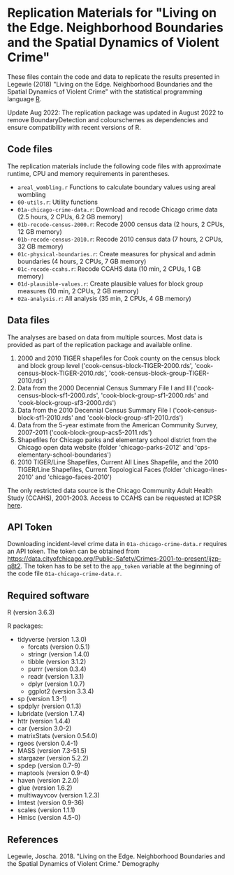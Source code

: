 
# Replication Materials for "Living on the Edge. Neighborhood Boundaries and the Spatial Dynamics of Violent Crime"

These files contain the code and data to replicate the results presented in Legewie (2018) "Living on the Edge. Neighborhood Boundaries and the Spatial Dynamics of Violent Crime" with the statistical programming language [R](http://www.r-project.org). 

Update Aug 2022: The replication package was updated in August 2022 to remove BoundaryDetection and colourschemes as dependencies and ensure compatibility with recent versions of R.

## Code files

The replication materials include the following code files with approximate runtime, CPU and memory requirements in parentheses. 

- `areal_wombling.r` Functions to calculate boundary values using areal wombling
- `00-utils.r`: Utility functions
- `01a-chicago-crime-data.r`: Download and recode Chicago crime data (2.5 hours, 2 CPUs, 6.2 GB memory)
- `01b-recode-census-2000.r`: Recode 2000 census data (2 hours, 2 CPUs, 12 GB memory)
- `01b-recode-census-2010.r`: Recode 2010 census data (7 hours, 2 CPUs, 32 GB memory)
- `01c-physical-boundaries.r`: Create measures for physical and admin boundaries (4 hours, 2 CPUs, 7 GB memory)
- `01c-recode-ccahs.r`: Recode CCAHS data (10 min, 2 CPUs, 1 GB memory)
- `01d-plausible-values.r`: Create plausible values for block group measures (10 min, 2 CPUs, 2 GB memory)
- `02a-analysis.r`: All analysis (35 min, 2 CPUs, 4 GB memory)

## Data files

The analyses are based on data from multiple sources. Most data is provided as part of the replication package and available online.

1. 2000 and 2010 TIGER shapefiles for Cook county on the census block and block group level ('cook-census-block-TIGER-2000.rds', 'cook-census-block-TIGER-2010.rds', 'cook-census-block-group-TIGER-2010.rds')
2. Data from the 2000 Decennial Census Summary File I and III ('cook-census-block-sf1-2000.rds', 'cook-block-group-sf1-2000.rds' and 'cook-block-group-sf3-2000.rds')
3. Data from the 2010 Decennial Census Summary File I ('cook-census-block-sf1-2010.rds' and 'cook-block-group-sf1-2010.rds')
4. Data from the 5-year estimate from the American Community Survey, 2007-2011 ('cook-block-group-acs5-2011.rds')
5. Shapefiles for Chicago parks and elementary school district from the Chicago open data website (folder 'chicago-parks-2012' and 'cps-elementary-school-boundaries')
6. 2010 TIGER/Line Shapefiles, Current All Lines Shapefile, and the 2010 TIGER/Line Shapefiles, Current Topological Faces (folder 'chicago-lines-2010' and 'chicago-faces-2010')

The only restricted data source is the Chicago Community Adult Health Study (CCAHS), 2001-2003. Access to CCAHS can be requested at ICPSR [here](https://www.icpsr.umich.edu/icpsrweb/RCMD/studies/31142).

## API Token

Downloading incident-level crime data in `01a-chicago-crime-data.r` requires an API token. The token can be obtained from https://data.cityofchicago.org/Public-Safety/Crimes-2001-to-present/ijzp-q8t2. The token has to be set to the `app_token` variable at the beginning of the code file `01a-chicago-crime-data.r`. 

## Required software

R (version 3.6.3)

R packages: 

- tidyverse (version 1.3.0)
	- forcats (version 0.5.1)
	- stringr (version 1.4.0)
	- tibble (version 3.1.2)
	- purrr (version 0.3.4)
	- readr (version 1.3.1)
	- dplyr (version 1.0.7)
	- ggplot2 (version 3.3.4)
- sp (version 1.3-1)
- spdplyr (version 0.1.3)
- lubridate (version 1.7.4)
- httr (version 1.4.4)
- car (version 3.0-2)
- matrixStats (version 0.54.0)
- rgeos (version 0.4-1)
- MASS (version 7.3-51.5)
- stargazer (version 5.2.2)
- spdep (version 0.7-9)
- maptools (version 0.9-4)
- haven (version 2.2.0)
- glue (version 1.6.2)
- multiwayvcov (version 1.2.3)
- lmtest (version 0.9-36)
- scales (version 1.1.1)
- Hmisc (version 4.5-0)

## References

Legewie, Joscha. 2018. "Living on the Edge. Neighborhood Boundaries and the Spatial Dynamics of Violent Crime." Demography
